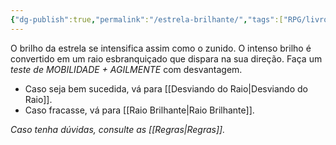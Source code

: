 ```yaml
---
{"dg-publish":true,"permalink":"/estrela-brilhante/","tags":["RPG/livro-jogo/Draegeni/story-points"],"created":"2024-12-26T18:35:30.578-05:00","updated":"2024-12-26T18:44:07.756-05:00"}
---
```



O brilho da estrela se intensifica assim como o zunido. O intenso brilho é convertido em um raio esbranquiçado que dispara na sua direção. Faça um *teste de MOBILIDADE + AGILMENTE* com desvantagem.

- Caso seja bem sucedida, vá para [[Desviando do Raio\|Desviando do Raio]].
- Caso fracasse, vá para [[Raio Brilhante\|Raio Brilhante]].

*Caso tenha dúvidas, consulte as [[Regras\|Regras]].*
